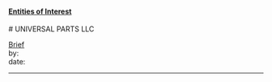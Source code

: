 #### [Entities of Interest](/list.html)
<link rel="stylesheet" type="text/css" href="../../assets/style.css">
# UNIVERSAL PARTS LLC

[comment]: <> (Add/Remove information below as you want)
[comment]: <> (Markdown cheatsheet: https://github.com/adam-p/markdown-here/wiki/Markdown-Cheatsheet)
[Brief](Brief.md)  
by:  
date:  

---
[comment]: <> (Add your content here)